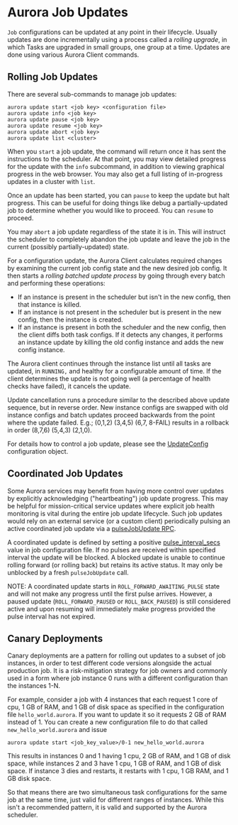 Aurora Job Updates
==================

`Job` configurations can be updated at any point in their lifecycle.
Usually updates are done incrementally using a process called a *rolling
upgrade*, in which Tasks are upgraded in small groups, one group at a
time.  Updates are done using various Aurora Client commands.


Rolling Job Updates
-------------------

There are several sub-commands to manage job updates:

    aurora update start <job key> <configuration file>
    aurora update info <job key>
    aurora update pause <job key>
    aurora update resume <job key>
    aurora update abort <job key>
    aurora update list <cluster>

When you `start` a job update, the command will return once it has sent the
instructions to the scheduler.  At that point, you may view detailed
progress for the update with the `info` subcommand, in addition to viewing
graphical progress in the web browser.  You may also get a full listing of
in-progress updates in a cluster with `list`.

Once an update has been started, you can `pause` to keep the update but halt
progress.  This can be useful for doing things like debug a  partially-updated
job to determine whether you would like to proceed.  You can `resume` to
proceed.

You may `abort` a job update regardless of the state it is in. This will
instruct the scheduler to completely abandon the job update and leave the job
in the current (possibly partially-updated) state.

For a configuration update, the Aurora Client calculates required changes
by examining the current job config state and the new desired job config.
It then starts a *rolling batched update process* by going through every batch
and performing these operations:

- If an instance is present in the scheduler but isn't in the new config,
  then that instance is killed.
- If an instance is not present in the scheduler but is present in
  the new config, then the instance is created.
- If an instance is present in both the scheduler and the new config, then
  the client diffs both task configs. If it detects any changes, it
  performs an instance update by killing the old config instance and adds
  the new config instance.

The Aurora client continues through the instance list until all tasks are
updated, in `RUNNING,` and healthy for a configurable amount of time.
If the client determines the update is not going well (a percentage of health
checks have failed), it cancels the update.

Update cancellation runs a procedure similar to the described above
update sequence, but in reverse order. New instance configs are swapped
with old instance configs and batch updates proceed backwards
from the point where the update failed. E.g.; (0,1,2) (3,4,5) (6,7,
8-FAIL) results in a rollback in order (8,7,6) (5,4,3) (2,1,0).

For details how to control a job update, please see the
[UpdateConfig](../reference/configuration.md#updateconfig-objects) configuration object.


Coordinated Job Updates
------------------------

Some Aurora services may benefit from having more control over updates by explicitly
acknowledging ("heartbeating") job update progress. This may be helpful for mission-critical
service updates where explicit job health monitoring is vital during the entire job update
lifecycle. Such job updates would rely on an external service (or a custom client) periodically
pulsing an active coordinated job update via a
[pulseJobUpdate RPC](../../api/src/main/thrift/org/apache/aurora/gen/api.thrift).

A coordinated update is defined by setting a positive
[pulse_interval_secs](../reference/configuration.md#updateconfig-objects) value in job configuration
file. If no pulses are received within specified interval the update will be blocked. A blocked
update is unable to continue rolling forward (or rolling back) but retains its active status.
It may only be unblocked by a fresh `pulseJobUpdate` call.

NOTE: A coordinated update starts in `ROLL_FORWARD_AWAITING_PULSE` state and will not make any
progress until the first pulse arrives. However, a paused update (`ROLL_FORWARD_PAUSED` or
`ROLL_BACK_PAUSED`) is still considered active and upon resuming will immediately make progress
provided the pulse interval has not expired.


Canary Deployments
------------------

Canary deployments are a pattern for rolling out updates to a subset of job instances,
in order to test different code versions alongside the actual production job.
It is a risk-mitigation strategy for job owners and commonly used in a form where
job instance 0 runs with a different configuration than the instances 1-N.

For example, consider a job with 4 instances that each
request 1 core of cpu, 1 GB of RAM, and 1 GB of disk space as specified
in the configuration file `hello_world.aurora`. If you want to
update it so it requests 2 GB of RAM instead of 1. You can create a new
configuration file to do that called `new_hello_world.aurora` and
issue

    aurora update start <job_key_value>/0-1 new_hello_world.aurora

This results in instances 0 and 1 having 1 cpu, 2 GB of RAM, and 1 GB of disk space,
while instances 2 and 3 have 1 cpu, 1 GB of RAM, and 1 GB of disk space. If instance 3
dies and restarts, it restarts with 1 cpu, 1 GB RAM, and 1 GB disk space.

So that means there are two simultaneous task configurations for the same job
at the same time, just valid for different ranges of instances. While this isn't a recommended
pattern, it is valid and supported by the Aurora scheduler.
